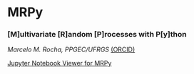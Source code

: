 # MRPy   
### [M]ultivariate [R]andom [P]rocesses with P[y]thon

_Marcelo M. Rocha, PPGEC/UFRGS_ [(ORCID)](https://orcid.org/0000-0001-5640-1020)

[Jupyter Notebook Viewer for MRPy](https://nbviewer.jupyter.org/github/mmaiarocha/MRPy/blob/master/MRPy_Notebook.ipynb?flush_cache=true)
